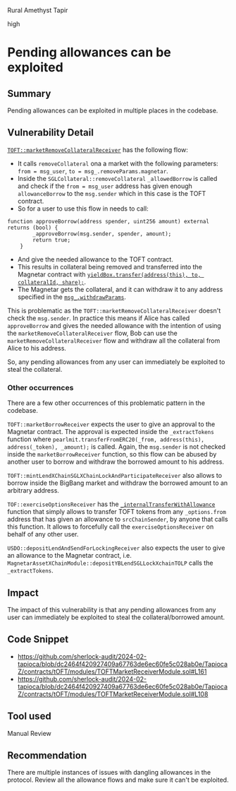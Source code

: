 Rural Amethyst Tapir

high

# Pending allowances can be exploited

## Summary

Pending allowances can be exploited in multiple places in the codebase.

## Vulnerability Detail

[`TOFT::marketRemoveCollateralReceiver`](https://github.com/sherlock-audit/2024-02-tapioca/blob/dc2464f420927409a67763de6ec60fe5c028ab0e/TapiocaZ/contracts/tOFT/modules/TOFTMarketReceiverModule.sol#L161) has the following flow:

- It calls `removeCollateral` ona a market with the following parameters: `from = msg_user`, `to = msg_.removeParams.magnetar`.
- Inside the `SGLCollateral::removeCollateral` `_allowedBorrow` is called and check if the `from = msg_user` address has given enough `allowanceBorrow` to the `msg.sender` which in this case is the TOFT contract. 
- So for a user to use this flow in needs to call:
```solidity
function approveBorrow(address spender, uint256 amount) external returns (bool) {
        _approveBorrow(msg.sender, spender, amount);
        return true;
    }
```
- And give the needed allowance to the TOFT contract. 
- This results in collateral being removed and transferred into the Magnetar contract with [`yieldBox.transfer(address(this), to, collateralId, share);`](https://github.com/sherlock-audit/2024-02-tapioca/blob/dc2464f420927409a67763de6ec60fe5c028ab0e/Tapioca-bar/contracts/markets/singularity/SGLLendingCommon.sol#L57).
- The Magnetar gets the collateral, and it can withdraw it to any address specified in the [`msg_.withdrawParams`](https://github.com/sherlock-audit/2024-02-tapioca/blob/dc2464f420927409a67763de6ec60fe5c028ab0e/TapiocaZ/contracts/tOFT/modules/TOFTMarketReceiverModule.sol#L195). 

This is problematic as the `TOFT::marketRemoveCollateralReceiver` doesn't check the `msg.sender`.
In practice this means if Alice has called `approveBorrow` and gives the needed allowance with the intention of using the `marketRemoveCollateralReceiver` flow, Bob can use the `marketRemoveCollateralReceiver` flow and withdraw all the collateral from Alice to his address.

So, any pending allowances from any user can immediately be exploited to steal the collateral. 

### Other occurrences
There are a few other occurrences of this problematic pattern in the codebase.

`TOFT::marketBorrowReceiver` expects the user to give an approval to the Magnetar contract. The approval is expected inside the `_extractTokens` function where `pearlmit.transferFromERC20(_from, address(this), address(_token), _amount);` is called.
Again, the `msg.sender` is not checked inside the `marketBorrowReceiver` function, so this flow can be abused by another user to borrow and withdraw the borrowed amount to his address. 

`TOFT::mintLendXChainSGLXChainLockAndParticipateReceiver` also allows to borrow inside the BigBang market and withdraw the borrowed amount to an arbitrary address.

`TOF::exerciseOptionsReceiver` has the [`_internalTransferWithAllowance`](https://github.com/sherlock-audit/2024-02-tapioca/blob/dc2464f420927409a67763de6ec60fe5c028ab0e/TapiocaZ/contracts/tOFT/modules/TOFTOptionsReceiverModule.sol#L156) function that simply allows to transfer TOFT tokens from any `_options.from` address that has given an allowance to `srcChainSender`, by anyone that calls this function.
It allows to forcefully call the `exerciseOptionsReceiver` on behalf of any other user. 

`USDO::depositLendAndSendForLockingReceiver` also expects the user to give an allowance to the Magnetar contract, i.e. `MagnetarAssetXChainModule::depositYBLendSGLLockXchainTOLP` calls the `_extractTokens`. 

## Impact

The impact of this vulnerability is that any pending allowances from any user can immediately be exploited to steal the collateral/borrowed amount.

## Code Snippet
- https://github.com/sherlock-audit/2024-02-tapioca/blob/dc2464f420927409a67763de6ec60fe5c028ab0e/TapiocaZ/contracts/tOFT/modules/TOFTMarketReceiverModule.sol#L161
- https://github.com/sherlock-audit/2024-02-tapioca/blob/dc2464f420927409a67763de6ec60fe5c028ab0e/TapiocaZ/contracts/tOFT/modules/TOFTMarketReceiverModule.sol#L108

## Tool used

Manual Review

## Recommendation
There are multiple instances of issues with dangling allowances in the protocol. Review all the allowance flows and make sure it can't be exploited. 
